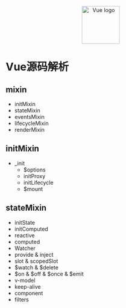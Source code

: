<p align="center"><a href="https://vuejs.org" target="_blank" rel="noopener noreferrer"><img width="100" src="https://vuejs.org/images/logo.png" alt="Vue logo"></a></p>

# Vue源码解析 
 
 
## mixin
 - initMixin
 - stateMixin
 - eventsMixin
 - lifecycleMixin
 - renderMixin

## initMixin
 - _init  
   - $options
   - initProxy
   - initLifecycle
   - $mount

## stateMixin
 - initState
 - initComputed
 - reactive
 - computed
 - Watcher
 - provide & inject
 - slot & scopedSlot
 - $watch & $delete
 - $on & $off & $once & $emit
 - v-model
 - keep-alive
 - component
 - filters
